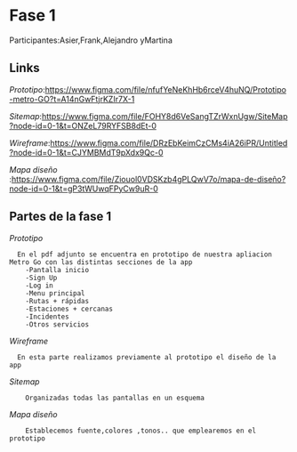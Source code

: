 # Fase 1
Participantes:Asier,Frank,Alejandro yMartina



## Links
   <em>Prototipo</em>:https://www.figma.com/file/nfufYeNeKhHb6rceV4huNQ/Prototipo-metro-GO?t=A14nGwFtjrKZIr7X-1
   
   <em>Sitemap</em>:https://www.figma.com/file/FOHY8d6VeSangTZrWxnUgw/SiteMap?node-id=0-1&t=ONZeL79RYFSB8dEt-0
   
  <em>Wireframe</em>:https://www.figma.com/file/DRzEbKeimCzCMs4iA26iPR/Untitled?node-id=0-1&t=CJYMBMdT9pXdx9Qc-0
  
  <em>Mapa diseño </em>:https://www.figma.com/file/Ziouol0VDSKzb4gPLQwV7o/mapa-de-diseño?node-id=0-1&t=gP3tWUwqFPyCw9uR-0

  
## Partes de la fase 1
 <em>Prototipo</em>
 
      En el pdf adjunto se encuentra en prototipo de nuestra apliacion Metro Go con las distintas secciones de la app
        -Pantalla inicio
        -Sign Up
        -Log in
        -Menu principal
        -Rutas + rápidas
        -Estaciones + cercanas
        -Incidentes
        -Otros servicios
        

    
 <em>Wireframe</em>
 
      En esta parte realizamos previamente al prototipo el diseño de la app
 
      
 <em>Sitemap</em>
 
        Organizadas todas las pantallas en un esquema

 <em>Mapa diseño </em>
 
        Establecemos fuente,colores ,tonos.. que emplearemos en el prototipo
         
